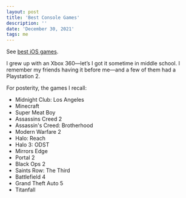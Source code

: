 ```yaml
---
layout: post
title: 'Best Console Games'
description: ''
date: 'December 30, 2021'
tags: me
---
```


See [best iOS games](https://lukasmurdock.com/best-ios-games/).

I grew up with an Xbox 360—let’s I got it sometime in middle school. I remember my friends having it before me—and a few of them had a Playstation 2.

For posterity, the games I recall:
- Midnight Club: Los Angeles
- Minecraft
- Super Meat Boy
- Assassins Creed 2
- Assassin's Creed: Brotherhood
- Modern Warfare 2
- Halo: Reach
- Halo 3: ODST
- Mirrors Edge
- Portal 2
- Black Ops 2
- Saints Row: The Third
- Battlefield 4
- Grand Theft Auto 5
- Titanfall
